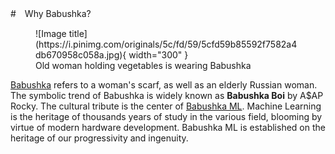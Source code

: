 #　Why Babushka?


<figure markdown>
  ![Image title](https://i.pinimg.com/originals/5c/fd/59/5cfd59b85592f7582a4db670958c058a.jpg){ width="300" }
  <figcaption>Old woman holding vegetables is wearing Babushka</figcaption>
</figure>

[Babushka](https://en.wikipedia.org/wiki/Babushka) refers to a woman's scarf, as well as an elderly Russian woman. The symbolic trend of Babushka is widely known as **Babushka Boi** by A$AP Rocky. The cultural tribute is the center of [Babushka ML](https://babushkaml.com). Machine Learning is the heritage of thousands years of study in the various field, blooming by virtue of modern hardware development. Babushka ML is established on the heritage of our progressivity and ingenuity.



